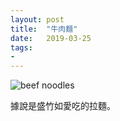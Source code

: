 ```yaml
---
layout: post
title:  "牛肉麵"
date:   2019-03-25
tags:
-
---
```

![beef noodles](/assets/media/2019-03-25-beef-noodles.jpg)

據說是盛竹如愛吃的拉麵。
